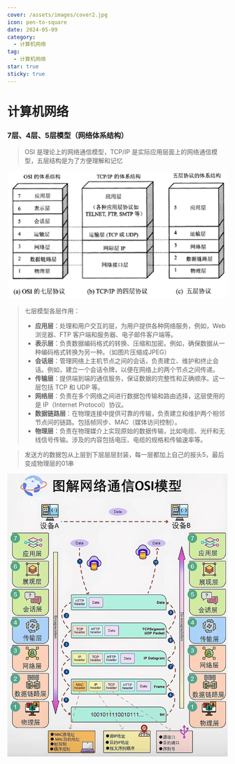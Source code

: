 ```yaml
---
cover: /assets/images/cover2.jpg
icon: pen-to-square
date: 2024-05-09
category:
  - 计算机网络
tag:
  - 计算机网络
star: true
sticky: true
---
```

# 计算机网络
### 7层、4层、5层模型（网络体系结构）

> OSI 是理论上的网络通信模型，TCP/IP 是实际应用层面上的网络通信模型，五层结构是为了方便理解和记忆


![img.png](img.png)
> 七层模型各层作用：
>
> - **应用层**：处理和用户交互的层，为用户提供各种网络服务，例如，Web 浏览器、FTP 客户端和服务器、电子邮件客户端等。
> - **表示层**：负责数据编码格式的转换、压缩和加密。例如，确保数据从一种编码格式转换为另一种。（如图片压缩成JPEG）
> - **会话层**：管理网络上主机节点之间的会话，负责建立、维护和终止会话。例如，建立一个会话令牌，以便在网络上的两个节点之间传递。
> - **传输层**：提供端到端的通信服务，保证数据的完整性和正确顺序。这一层包括 TCP 和 UDP 等。
> - **网络层**：负责在多个网络之间进行数据包传输和路由选择，这层使用的是 IP（Internet Protocol）协议。
> - **数据链路层**：在物理连接中提供可靠的传输，负责建立和维护两个相邻节点间的链路。包括帧同步、MAC（媒体访问控制）。
> - **物理层**：负责在物理媒介上实现原始的数据传输，比如电缆、光纤和无线信号传输。涉及的内容包括电压、电缆的规格和传输速率等。

> 发送方的数据包从上层到下层层层封装，每一层都加上自己的报头5，最后变成物理层的01串
>
![img_1.png](img_1.png)